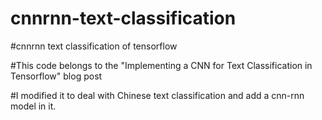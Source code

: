 # cnnrnn-text-classification

#cnnrnn text classification of tensorflow

#This code belongs to the "Implementing a CNN for Text Classification in Tensorflow" blog post

#I modified it to deal with Chinese text classification and add a cnn-rnn model in it.
